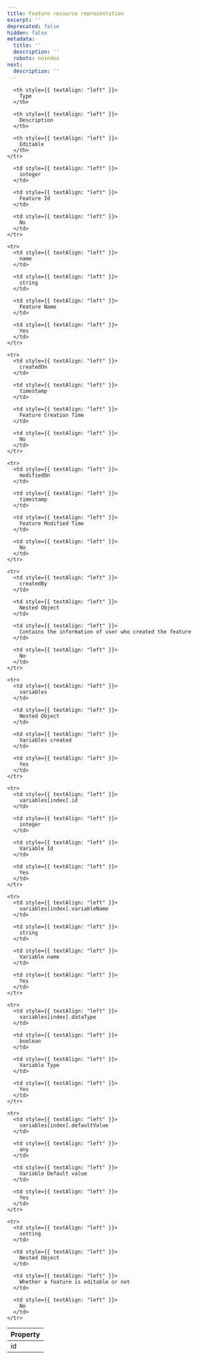 ```yaml
---
title: Feature resource representation
excerpt: ''
deprecated: false
hidden: false
metadata:
  title: ''
  description: ''
  robots: noindex
next:
  description: ''
---
```

<Table align={["left","left","left","left"]}>
  <thead>
    <tr>
      <th style={{ textAlign: "left" }}>
        Property
      </th>

      <th style={{ textAlign: "left" }}>
        Type
      </th>

      <th style={{ textAlign: "left" }}>
        Description
      </th>

      <th style={{ textAlign: "left" }}>
        Editable
      </th>
    </tr>
  </thead>

  <tbody>
    <tr>
      <td style={{ textAlign: "left" }}>
        id
      </td>

      <td style={{ textAlign: "left" }}>
        integer
      </td>

      <td style={{ textAlign: "left" }}>
        Feature Id
      </td>

      <td style={{ textAlign: "left" }}>
        No
      </td>
    </tr>

    <tr>
      <td style={{ textAlign: "left" }}>
        name
      </td>

      <td style={{ textAlign: "left" }}>
        string
      </td>

      <td style={{ textAlign: "left" }}>
        Feature Name
      </td>

      <td style={{ textAlign: "left" }}>
        Yes
      </td>
    </tr>

    <tr>
      <td style={{ textAlign: "left" }}>
        createdOn
      </td>

      <td style={{ textAlign: "left" }}>
        timestamp
      </td>

      <td style={{ textAlign: "left" }}>
        Feature Creation Time
      </td>

      <td style={{ textAlign: "left" }}>
        No
      </td>
    </tr>

    <tr>
      <td style={{ textAlign: "left" }}>
        modifiedOn
      </td>

      <td style={{ textAlign: "left" }}>
        timestamp
      </td>

      <td style={{ textAlign: "left" }}>
        Feature Modified Time
      </td>

      <td style={{ textAlign: "left" }}>
        No
      </td>
    </tr>

    <tr>
      <td style={{ textAlign: "left" }}>
        createdBy
      </td>

      <td style={{ textAlign: "left" }}>
        Nested Object
      </td>

      <td style={{ textAlign: "left" }}>
        Contains the information of user who created the feature
      </td>

      <td style={{ textAlign: "left" }}>
        No
      </td>
    </tr>

    <tr>
      <td style={{ textAlign: "left" }}>
        variables
      </td>

      <td style={{ textAlign: "left" }}>
        Nested Object
      </td>

      <td style={{ textAlign: "left" }}>
        Variables created
      </td>

      <td style={{ textAlign: "left" }}>
        Yes
      </td>
    </tr>

    <tr>
      <td style={{ textAlign: "left" }}>
        variables[index].id
      </td>

      <td style={{ textAlign: "left" }}>
        integer
      </td>

      <td style={{ textAlign: "left" }}>
        Variable Id
      </td>

      <td style={{ textAlign: "left" }}>
        Yes
      </td>
    </tr>

    <tr>
      <td style={{ textAlign: "left" }}>
        variables[index].variableName
      </td>

      <td style={{ textAlign: "left" }}>
        string
      </td>

      <td style={{ textAlign: "left" }}>
        Variable name
      </td>

      <td style={{ textAlign: "left" }}>
        Yes
      </td>
    </tr>

    <tr>
      <td style={{ textAlign: "left" }}>
        variables[index].dataType
      </td>

      <td style={{ textAlign: "left" }}>
        boolean
      </td>

      <td style={{ textAlign: "left" }}>
        Variable Type
      </td>

      <td style={{ textAlign: "left" }}>
        Yes
      </td>
    </tr>

    <tr>
      <td style={{ textAlign: "left" }}>
        variables[index].defaultValue
      </td>

      <td style={{ textAlign: "left" }}>
        any
      </td>

      <td style={{ textAlign: "left" }}>
        Variable Default value
      </td>

      <td style={{ textAlign: "left" }}>
        Yes
      </td>
    </tr>

    <tr>
      <td style={{ textAlign: "left" }}>
        setting
      </td>

      <td style={{ textAlign: "left" }}>
        Nested Object
      </td>

      <td style={{ textAlign: "left" }}>
        Whether a feature is editable or not
      </td>

      <td style={{ textAlign: "left" }}>
        No
      </td>
    </tr>
  </tbody>
</Table>
